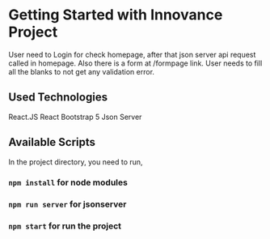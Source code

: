 # Getting Started with Innovance Project

User need to Login for check homepage, after that json server api request called in homepage.
Also there is a form at /formpage link. User needs to fill all the blanks to not get any validation error.

## Used Technologies

React.JS
React Bootstrap 5
Json Server

## Available Scripts

In the project directory, you need to run,

### `npm install` for node modules
### `npm run server` for jsonserver
### `npm start` for run the project
